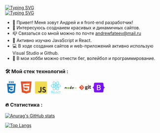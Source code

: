 <a href="https://git.io/typing-svg"><img src="https://readme-typing-svg.herokuapp.com?font=Fira+Code&size=18&duration=3000&pause=10000&color=05D9E8&background=01012B00&vCenter=true&multiline=true&width=350&height=30&lines=Hello!+My+name+is+Andrew+" alt="Typing SVG" /></a><br>
<a href="https://git.io/typing-svg"><img src="https://readme-typing-svg.herokuapp.com?font=Fira+Code&size=18&duration=3000&pause=10000&color=05D9E8&background=01012B00&vCenter=true&multiline=true&width=350&height=30&lines=I+am+a+front-end+developer" alt="Typing SVG" /></a>


- 👋 Привет! Меня зовут Андрей и я front-end разработчик!
- 👀 Интересуюсь созднаием красивых и динамичных сайтов. 
- 📪 Связаться со мной можно по почте andrewfateev@mail.ru
- 🌱 Активно изучаю JavaScript и React.
- 💻 В ходе создания сайтов и web-приложений активно использую Visual Studio и Github.
- 💞️ В мои хобби можно отнести бег, волейбол и программирование.

### :hammer_and_wrench: Мой стек технологий :

  <div>
  <img src="https://github.com/devicons/devicon/blob/master/icons/css3/css3-plain-wordmark.svg"  title="CSS3" alt="CSS" width="40" height="40"/>&nbsp;
  <img src="https://github.com/devicons/devicon/blob/master/icons/html5/html5-original.svg" title="HTML5" alt="HTML" width="40" height="40"/>&nbsp;
  <img src="https://github.com/devicons/devicon/blob/master/icons/javascript/javascript-original.svg" title="JavaScript" alt="JavaScript" width="40" height="40"/>&nbsp;
  <img src="https://github.com/devicons/devicon/blob/master/icons/react/react-original-wordmark.svg" title="React" alt="React" width="40" height="40"/>&nbsp;
  <img src="https://github.com/devicons/devicon/blob/master/icons/nodejs/nodejs-original-wordmark.svg" title="NodeJS" alt="NodeJS" width="40" height="40"/>&nbsp;
  <img src="https://github.com/devicons/devicon/blob/master/icons/git/git-original-wordmark.svg" title="Git" **alt="Git" width="40" height="40"/>
  <img src="https://github.com/devicons/devicon/blob/master/icons/bootstrap/bootstrap-original.svg" title="Bootstrap" **alt="Bootstrap" width="40" height="40"/>
</div>

### :fire: Статистика :
[![Anurag's GitHub stats](https://github-readme-stats.vercel.app/api?username=AndrewFlow&title_color=04DAF6&text_color=f3e600&icon_color=f3e600&border_color=04DAF6&bg_color=0d1117&show_icons=true)](https://github.com/anuraghazra/github-readme-stats)




[![Top Langs](https://github-readme-stats.vercel.app/api/top-langs/?username=AndrewFlow&layout=compact&title_color=04DAF6&text_color=f3e600&icon_color=f3e600&border_color=04DAF6&bg_color=0d1117&show_icons=true)](https://github.com/anuraghazra/github-readme-stats)
